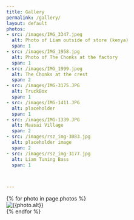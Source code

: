 ```yaml
---
title: Gallery
permalink: /gallery/
layout: default
photos:
- src: /images/IMG_3347.jpeg
  alt: Photo of Liam outside of store (kenya)
  span: 1
- src: /images/IMG_1958.jpg
  alt: Photo of The Chonks at the factory
  span: 1
- src: /images/IMG_1999.jpeg
  alt: The Chonks at the crest
  span: 2
- src: /images/IMG-3175.JPG
  alt: TruckBox
  span: 1
- src: /images/IMG-1411.JPG
  alt: placeholder 
  span: 1
- src: /images/IMG-1339.JPG
  alt: Maasai Village
  span: 2
- src: /images/rsz_img-3083.jpg
  alt: placeholder image
  span: 2
- src: /images/rsz_img-3177.jpg
  alt: Liam Tuning Bass
  span: 1
 


---
```


<section class="gallery" data-masonry='{ "itemSelector": ".grid-item", "columnWidth": ".grid-sizer", "gutter": ".gutter-sizer", "resize": true }'>
<div class="grid-sizer"></div>
<div class="gutter-sizer"></div>
{% for photo in page.photos %}
  <div class="grid-item {% if photo.span == 2 %}grid-item-2{% endif %}">
    <img src="{{photo.src}}" alt="{{photo.alt}}">
  </div>
{% endfor %}
</section>